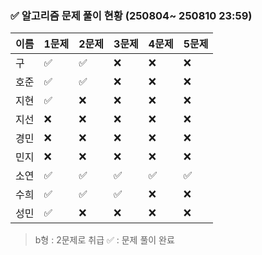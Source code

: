 ### ✅ 알고리즘 문제 풀이 현황 (250804~ 250810 23:59)

| 이름   | 1문제 | 2문제 | 3문제 | 4문제 | 5문제 |
|--------|--------|--------|--------|--------|--------|
| 구     | ✅     | ✅     | ❌     | ❌     | ❌     |
| 호준   | ✅     | ✅     | ❌     | ❌     | ❌     |
| 지현   | ✅     | ❌     | ❌     | ❌     | ❌     |
| 지선   | ❌     | ❌     | ❌     | ❌     | ❌     |
| 경민   | ❌     | ❌     | ❌     | ❌     | ❌     |
| 민지   | ❌     | ❌     | ❌     | ❌     | ❌     |
| 소연   | ✅     | ✅    | ✅    | ✅    | ✅     |
| 수희   | ✅     | ✅    | ✅   | ❌     | ❌     |
| 성민   | ✅     | ❌     | ❌     | ❌     | ❌     |

> b형 : 2문제로 취급
> ✅ : 문제 풀이 완료
